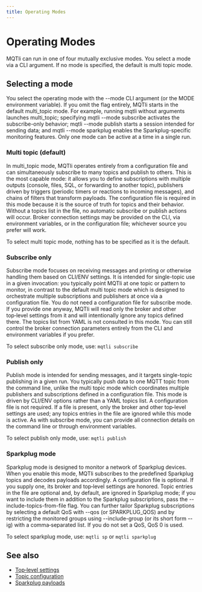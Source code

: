 ```yaml
---
title: Operating Modes
---
```


Operating Modes
================

MQTli can run in one of four mutually exclusive modes. You select a mode via a CLI argument. If no mode is specified, the default is multi topic mode.

## Selecting a mode

You select the operating mode with the --mode CLI argument (or the MODE environment variable). If you omit the flag entirely, MQTli starts in the default multi_topic mode. For example, running mqtli without arguments launches multi_topic; specifying mqtli --mode subscribe activates the subscribe-only behavior; mqtli --mode publish starts a session intended for sending data; and mqtli --mode sparkplug enables the Sparkplug-specific monitoring features. Only one mode can be active at a time in a single run.

### Multi topic (default)

In multi_topic mode, MQTli operates entirely from a configuration file and can simultaneously subscribe to many topics and publish to others. This is the most capable mode: it allows you to define subscriptions with multiple outputs (console, files, SQL, or forwarding to another topic), publishers driven by triggers (periodic timers or reactions to incoming messages), and chains of filters that transform payloads. The configuration file is required in this mode because it is the source of truth for topics and their behavior. Without a topics list in the file, no automatic subscribe or publish actions will occur. Broker connection settings may be provided on the CLI, via environment variables, or in the configuration file; whichever source you prefer will work.

To select multi topic mode, nothing has to be specified as it is the default.

### Subscribe only

Subscribe mode focuses on receiving messages and printing or otherwise handling them based on CLI/ENV settings. It is intended for single-topic use in a given invocation: you typically point MQTli at one topic or pattern to monitor, in contrast to the default multi topic mode which is designed to orchestrate multiple subscriptions and publishers at once via a configuration file. You do not need a configuration file for subscribe mode. If you provide one anyway, MQTli will read only the broker and other top‑level settings from it and will intentionally ignore any topics defined there. The topics list from YAML is not consulted in this mode. You can still control the broker connection parameters entirely from the CLI and environment variables if you prefer.

To select subscribe only mode, use: `mqtli subscribe`

### Publish only

Publish mode is intended for sending messages, and it targets single-topic publishing in a given run. You typically push data to one MQTT topic from the command line, unlike the multi topic mode which coordinates multiple publishers and subscriptions defined in a configuration file. This mode is driven by CLI/ENV options rather than a YAML topics list. A configuration file is not required. If a file is present, only the broker and other top‑level settings are used; any topics entries in the file are ignored while this mode is active. As with subscribe mode, you can provide all connection details on the command line or through environment variables.

To select publish only mode, use: `mqtli publish`

### Sparkplug mode

Sparkplug mode is designed to monitor a network of Sparkplug devices. When you enable this mode, MQTli subscribes to the predefined Sparkplug topics and decodes payloads accordingly. A configuration file is optional. If you supply one, its broker and top‑level settings are honored. Topic entries in the file are optional and, by default, are ignored in Sparkplug mode; if you want to include them in addition to the Sparkplug subscriptions, pass the --include-topics-from-file flag. You can further tailor Sparkplug subscriptions by selecting a default QoS with --qos (or SPARKPLUG_QOS) and by restricting the monitored groups using --include-group (or its short form --ig) with a comma‑separated list. If you do not set a QoS, QoS 0 is used.

To select sparkplug mode, use: `mqtli sp` or `mqtli sparkplug`

## See also

- [Top‑level settings](config)
- [Topic configuration](config/topic)
- [Sparkplug payloads](config/topic/payload_and_input_types.md)
